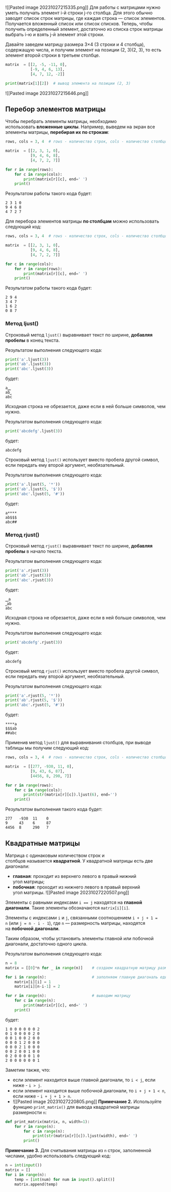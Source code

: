 
![[Pasted image 20231027215335.png]]
Для работы с матрицами нужно уметь получать элемент i-й строки j-го столбца. Для этого обычно заводят список строк матрицы, где каждая строка — список элементов. Получается вложенный список или список списков. Теперь, чтобы получить определенный элемент, достаточно из списка строк матрицы выбрать i-ю и взять j-й элемент этой строки.

Давайте заведем матрицу размера 3×4 (3 строки и 4 столбца), содержащую числа, и получим элемент на позиции (2, 3)(2, 3), то есть элемент второй строки в третьем столбце.

```python
matrix  = [[2, -5, -11, 0],
           [-9, 4, 6, 13],
           [4, 7, 12, -2]]

print(matrix[1][2])  # вывод элемента на позиции (2, 3)
```
![[Pasted image 20231027215646.png]]
## Перебор элементов матрицы

Чтобы перебрать элементы матрицы, необходимо использовать **вложенные циклы**. Например, выведем на экран все элементы матрицы, **перебирая их по строкам**:

```python
rows, cols = 3, 4  # rows - количество строк, cols - количество столбцов

matrix  = [[2, 3, 1, 0],
           [9, 4, 6, 8],
           [4, 7, 2, 7]]

for r in range(rows):
    for c in range(cols):
        print(matrix[r][c], end=' ')
    print()
```

Результатом работы такого кода будет:

```no-highlight
2 3 1 0 
9 4 6 8 
4 7 2 7 
```

Для перебора элементов матрицы **по столбцам** можно использовать следующий код:

```python
rows, cols = 3, 4  # rows - количество строк, cols - количество столбцов

matrix  = [[2, 3, 1, 0],
           [9, 4, 6, 8],
           [4, 7, 2, 7]]

for c in range(cols):
    for r in range(rows):
        print(matrix[r][c], end=' ')
    print()
```

Результатом работы такого кода будет:

```no-highlight
2 9 4 
3 4 7 
1 6 2 
0 8 7
```

### Метод ljust()

Строковый метод `ljust()` выравнивает текст по ширине, **добавляя пробелы** в конец текста.

Результатом выполнения следующего кода:

```python
print('a'.ljust(3))
print('ab'.ljust(3))
print('abc'.ljust(3))
```

будет:

```no-highlight
a⎵⎵
ab⎵
abc
```

Исходная строка не обрезается, даже если в ней больше символов, чем нужно.

Результатом выполнения следующего кода:

```python
print('abcdefg'.ljust(3))
```

будет:

```no-highlight
abcdefg
```

Строковый метод `ljust()` использует вместо пробела другой символ, если передать ему второй аргумент, необязательный.

Результатом выполнения следующего кода:

```python
print('a'.ljust(5, '*'))
print('ab'.ljust(5, '$'))
print('abc'.ljust(5, '#'))
```

будет:

```no-highlight
a****
ab$$$
abc##
```
### Метод rjust()

Строковый метод `rjust()` выравнивает текст по ширине, **добавляя пробелы** в начало текста.

Результатом выполнения следующего кода:

```python
print('a'.rjust(3))
print('ab'.rjust(3))
print('abc'.rjust(3))
```

будет:

```no-highlight
⎵⎵a
⎵ab
abc
```

Исходная строка не обрезается, даже если в ней больше символов, чем нужно.

Результатом выполнения следующего кода:

```python
print('abcdefg'.rjust(3))
```

будет:

```no-highlight
abcdefg
```

Строковый метод `rjust()` использует вместо пробела другой символ, если передать ему второй аргумент, необязательный.

Результатом выполнения следующего кода:

```python
print('a'.rjust(5, '*'))
print('ab'.rjust(5, '$'))
print('abc'.rjust(5, '#'))
```

будет:

```no-highlight
****a
$$$ab
##abc
```

Применив метод `ljust()` для выравнивания столбцов, при выводе таблицы мы получим следующий код:

```python
rows, cols = 3, 4  # rows - количество строк, cols - количество столбцов

matrix  = [[277, -930, 11, 0],
           [9, 43, 6, 87],
           [4456, 8, 290, 7]]

for r in range(rows):
    for c in range(cols):
        print(str(matrix[r][c]).ljust(6), end='')
    print()
```

Результатом выполнения такого кода будет:

```no-highlight
277   -930  11    0     
9     43    6     87    
4456  8     290   7     
```

## Квадратные матрицы

Матрица с одинаковым количеством строк и столбцов называется **квадратной**. У квадратной матрицы есть две диагонали:

- **главная**: проходит из верхнего левого в правый нижний угол матрицы;
- **побочная**: проходит из нижнего левого в правый верхний угол матрицы.
![[Pasted image 20231027220507.png]]

Элементы с равными индексами `i == j` находятся на **главной диагонали**. Такие элементы обозначаются `matrix[i][i]`.

Элементы с индексами `i` и `j`, связанными соотношением `i + j + 1 = n` (или `j = n - i - 1`), где `n` — размерность матрицы, находятся на **побочной диагонали**.

Таким образом, чтобы установить элементы главной или побочной диагонали, достаточно одного цикла.

Результатом выполнения следующего кода:

```python
n = 8
matrix = [[0]*n for _ in range(n)]    # создаем квадратную матрицу размером 8×8

for i in range(n):                    # заполняем главную диагональ единицами, а побочную двойками
    matrix[i][i] = 1
    matrix[i][n-i-1] = 2

for r in range(n):                    # выводим матрицу
    for c in range(n):
        print(matrix[r][c], end=' ')
    print()
```

будет:

```no-highlight
1 0 0 0 0 0 0 2 
0 1 0 0 0 0 2 0 
0 0 1 0 0 2 0 0 
0 0 0 1 2 0 0 0 
0 0 0 2 1 0 0 0 
0 0 2 0 0 1 0 0 
0 2 0 0 0 0 1 0 
2 0 0 0 0 0 0 1 
```

Заметим также, что:

- если элемент находится выше главной диагонали, то `i < j`, если ниже - `i > j`.
- если элемент находится выше побочной диагонали, то `i + j + 1 < n`, если ниже - `i + j + 1 > n`.
- ![[Pasted image 20231027220805.png]]
**Примечание 2.** Используйте функцию `print_matrix()` для вывода квадратной матрицы размерности `n`:

```python
def print_matrix(matrix, n, width=1):
    for r in range(n):
        for c in range(n):
            print(str(matrix[r][c]).ljust(width), end=' ')
        print()
```

**Примечание 3.** Для считывания матрицы из `n` строк, заполненной числами, удобно использовать следующий код:

```python
n = int(input())
matrix = []
for i in range(n):
    temp = [int(num) for num in input().split()]
    matrix.append(temp)
```